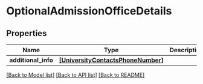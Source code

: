 # OptionalAdmissionOfficeDetails


## Properties
Name | Type | Description | Notes
------------ | ------------- | ------------- | -------------
**additional_info** | [**[UniversityContactsPhoneNumber]**](UniversityContactsPhoneNumber.md) |  | [optional] 

[[Back to Model list]](../README.md#documentation-for-models) [[Back to API list]](../README.md#documentation-for-api-endpoints) [[Back to README]](../README.md)


